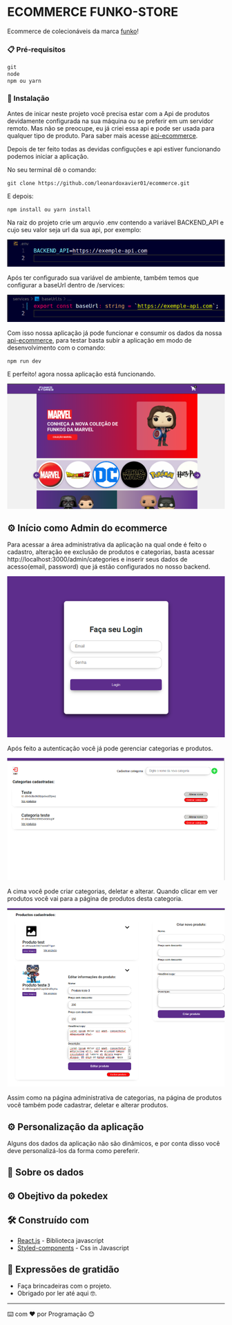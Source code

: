 # ECOMMERCE FUNKO-STORE

Ecommerce de colecionáveis da marca [funko](https://about.funko.com/)!

### 📋 Pré-requisitos

```
git
node
npm ou yarn
```

### 🔧 Instalação

Antes de inicar neste projeto você precisa estar com a Api de produtos devidamente configurada na sua máquina ou se preferir em um servidor remoto. Mas não se preocupe, eu já criei essa api e pode ser usada para qualquer tipo de produto. Para saber mais acesse [api-ecommerce](https://github.com/leonardoxavier01/ecommerce-api).

Depois de ter feito todas as devidas configuções e api estiver funcionando podemos iniciar a aplicação.

No seu terminal dê o comando:

```
git clone https://github.com/leonardoxavier01/ecommerce.git
```

E depois:

```
npm install ou yarn install
```
Na raiz do projeto crie um arquvio .env contendo a variável BACKEND_API e cujo seu valor seja url da sua api, por exemplo:

![print file .env](./assets/images/doc/print-file-env.png)

Após ter configurado sua variável de ambiente, também temos que configurar a baseUrl dentro de /services:

![print file base-url](./assets/images/doc/print-file-base-url.png)

Com isso nossa aplicação já pode funcionar e consumir os dados da nossa [api-ecommerce](https://github.com/leonardoxavier01/ecommerce-api), para testar basta subir a aplicação em modo de desenvolvimento com o comando:

```
npm run dev
```

E perfeito! agora nossa aplicação está funcionando.

![print funko-store-ecommerce](./assets/images/doc/print-funko-store.png)

## ⚙️ Início como Admin do ecommerce
Para acessar a área administrativa da aplicação na qual onde é feito o cadastro, alteração ee exclusão de produtos e categorias, basta acessar http://localhost:3000/admin/categories e inserir seus dados de acesso(email, password) que já estão configurados no nosso backend.

![print of login admin](./assets/images/doc/print-login-admin.png)

Após feito a autenticação você já pode gerenciar categorias e produtos. 

![print admin categories](./assets/images/doc/print-admin-categories.png)

A cima você pode criar categorias, deletar e alterar. Quando clicar em ver produtos você vai para a página de produtos desta categoria. 

![print admin products](./assets/images/doc/print-admin-products.png)

Assim como na página administrativa de categorias, na página de produtos você também pode cadastrar, deletar e alterar produtos.


## ⚙️ Personalização da aplicação
Alguns dos dados da aplicação não são dinâmicos, e por conta disso você deve personalizá-los da forma como pereferir.


## 💾 Sobre os dados



## ⚙️ Obejtivo da pokedex



## 🛠️ Construído com

- [React.js](https://reactjs.org/) - Biblioteca javascript
- [Styled-components](https://styled-components.com/) - Css in Javascript


## 🎁 Expressões de gratidão

- Faça brincadeiras com o projeto.
- Obrigado por ler até aqui 🤓.

---

⌨️ com ❤️ por Programação 😊
